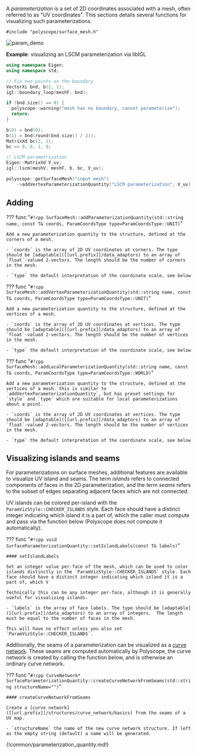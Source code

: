 A _parameterization_ is a set of 2D coordinates associated with a mesh, often referred to as "UV coordinates". This sections details several functions for visualizing such parameterizations.

`#include "polyscope/surface_mesh.h"`

![param_demo](../../media/param_demo.gif)

**Example**: visualizing an LSCM parameterization via libIGL
```cpp
using namespace Eigen;
using namespace std;

// Fix two points on the boundary
VectorXi bnd, b(2, 1);
igl::boundary_loop(meshF, bnd);

if (bnd.size() == 0) {
  polyscope::warning("mesh has no boundary, cannot parameterize");
  return;
}

b(0) = bnd(0);
b(1) = bnd(round(bnd.size() / 2));
MatrixXd bc(2, 2);
bc << 0, 0, 1, 0;

// LSCM parametrization
Eigen::MatrixXd V_uv;
igl::lscm(meshV, meshF, b, bc, V_uv);

polyscope::getSurfaceMesh("input mesh")
    ->addVertexParameterizationQuantity("LSCM parameterization", V_uv);
```

## Adding

??? func "`#!cpp SurfaceMesh::addParameterizationQuantity(std::string name, const T& coords, ParamCoordsType type=ParamCoordsType::UNIT)`"

    Add a new parameterization quantity to the structure, defined at the corners of a mesh.

    - `coords` is the array of 2D UV coordinates at corners. The type should be [adaptable]([[url.prefix]]/data_adaptors) to an array of `float`-valued 2-vectors. The length should be the number of corners in the mesh.

    - `type` the default interpretation of the coordinate scale, see below

??? func "`#!cpp SurfaceMesh::addVertexParameterizationQuantity(std::string name, const T& coords, ParamCoordsType type=ParamCoordsType::UNIT)`"

    Add a new parameterization quantity to the structure, defined at the vertices of a mesh.

    - `coords` is the array of 2D UV coordinates at vertices. The type should be [adaptable]([[url.prefix]]/data_adaptors) to an array of `float`-valued 2-vectors. The length should be the number of vertices in the mesh.

    - `type` the default interpretation of the coordinate scale, see below

??? func "`#!cpp SurfaceMesh::addLocalParameterizationQuantity(std::string name, const T& coords, ParamCoordsType type=ParamCoordsType::WORLD)`"

    Add a new parameterization quantity to the structure, defined at the vertices of a mesh. this is similar to `addVertexParameterizationQuantity`, but has preset settings for `style` and `type` which are suitable for local parameterizations about a point.

    - `coords` is the array of 2D UV coordinates at vertices. The type should be [adaptable]([[url.prefix]]/data_adaptors) to an array of `float`-valued 2-vectors. The length should be the number of vertices in the mesh.

    - `type` the default interpretation of the coordinate scale, see below

## Visualizing islands and seams

<!-- TODO add an image -->

For parameterizations on surface meshes, additional features are available to visualize UV island and seams. The term _islands_ refers to connected components of faces in the 2D parameterization, and the term _seams_ refers to the subset of edges separating adjacent faces which are not connected.
    
UV islands can be colored per-island with the `ParamVizStyle::CHECKER_ISLANDS` style. Each face should have a distinct integer indicating which island it is a part of, which the caller must compute and pass via the function below (Polyscope does not compute it automatically). 

??? func "`#!cpp void SurfaceParameterizationQuantity::setIslandLabels(const T& labels)`"

    #### setIslandLabels

    Set an integer value per-face of the mesh, which can be used to color islands distinctly in the `ParamVizStyle::CHECKER_ISLANDS` style. Each face should have a distinct integer indicating which island it is a part of, which V
    
    Technically this can be any integer per-face, although it is generally useful for visualizing islands.

    - `labels` is the array of face labels. The type should be [adaptable]([[url.prefix]]/data_adaptors) to an array of integers.  The length must be equal to the number of faces in the mesh.
    
    This will have no effect unless you also set `ParamVizStyle::CHECKER_ISLANDS`.


Additionally, the seams of a parameterization can be visualized as a [curve network]([[url.prefix]]/structures/curve_network/basics). These seams are computed automatically by Polyscope, the curve network is created by calling the function below, and is otherwise an ordinary curve network.

??? func "`#!cpp CurveNetwork* SurfaceParameterizationQuantity::createCurveNetworkFromSeams(std::string structureName="")`"
    
    #### createCurveNetworkFromSeams

    Create a [curve network]([[url.prefix]]/structures/curve_network/basics) from the seams of a UV map.
    
    - `structureName` the name of the new curve network structure. If left as the empty string (default) a name will be generated.


{!common/parameterization_quantity.md!}
